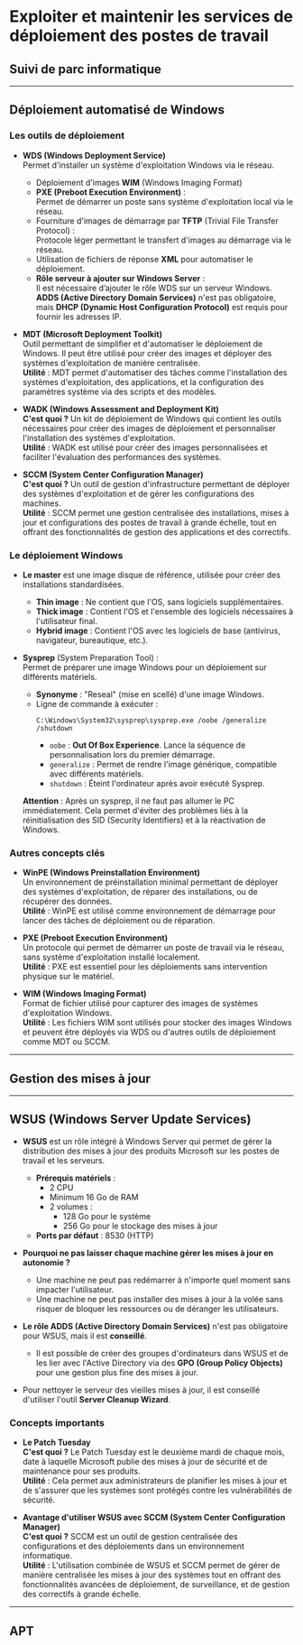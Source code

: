 # Exploiter et maintenir les services de déploiement des postes de travail

## Suivi de parc informatique 

---

## Déploiement automatisé de Windows

### Les outils de déploiement

- **WDS (Windows Deployment Service)**  
  Permet d'installer un système d'exploitation Windows via le réseau.
  - Déploiement d'images **WIM** (Windows Imaging Format)
  - **PXE (Preboot Execution Environment)** :  
    Permet de démarrer un poste sans système d'exploitation local via le réseau.
  - Fourniture d'images de démarrage par **TFTP** (Trivial File Transfer Protocol) :  
    Protocole léger permettant le transfert d'images au démarrage via le réseau.
  - Utilisation de fichiers de réponse **XML** pour automatiser le déploiement.
  - **Rôle serveur à ajouter sur Windows Server** :  
    Il est nécessaire d’ajouter le rôle WDS sur un serveur Windows. **ADDS (Active Directory Domain Services)** n'est pas obligatoire, mais **DHCP (Dynamic Host Configuration Protocol)** est requis pour fournir les adresses IP.

- **MDT (Microsoft Deployment Toolkit)**  
  Outil permettant de simplifier et d'automatiser le déploiement de Windows. Il peut être utilisé pour créer des images et déployer des systèmes d'exploitation de manière centralisée.  
  **Utilité** : MDT permet d'automatiser des tâches comme l'installation des systèmes d'exploitation, des applications, et la configuration des paramètres système via des scripts et des modèles.

- **WADK (Windows Assessment and Deployment Kit)**  
  **C'est quoi ?** Un kit de déploiement de Windows qui contient les outils nécessaires pour créer des images de déploiement et personnaliser l'installation des systèmes d'exploitation.  
  **Utilité** : WADK est utilisé pour créer des images personnalisées et faciliter l'évaluation des performances des systèmes.

- **SCCM (System Center Configuration Manager)**  
  **C'est quoi ?** Un outil de gestion d'infrastructure permettant de déployer des systèmes d'exploitation et de gérer les configurations des machines.  
  **Utilité** : SCCM permet une gestion centralisée des installations, mises à jour et configurations des postes de travail à grande échelle, tout en offrant des fonctionnalités de gestion des applications et des correctifs.

### Le déploiement Windows

- **Le master** est une image disque de référence, utilisée pour créer des installations standardisées.
  - **Thin image** : Ne contient que l'OS, sans logiciels supplémentaires.
  - **Thick image** : Contient l'OS et l'ensemble des logiciels nécessaires à l'utilisateur final.
  - **Hybrid image** : Contient l'OS avec les logiciels de base (antivirus, navigateur, bureautique, etc.).

- **Sysprep** (System Preparation Tool) :  
  Permet de préparer une image Windows pour un déploiement sur différents matériels.
  - **Synonyme** : "Reseal" (mise en scellé) d'une image Windows.
  - Ligne de commande à exécuter :  
    ```shell
    C:\Windows\System32\sysprep\sysprep.exe /oobe /generalize /shutdown
    ```
    - `oobe` : **Out Of Box Experience**. Lance la séquence de personnalisation lors du premier démarrage.
    - `generalize` : Permet de rendre l'image générique, compatible avec différents matériels.
    - `shutdown` : Éteint l'ordinateur après avoir exécuté Sysprep.
  
  **Attention** : Après un sysprep, il ne faut pas allumer le PC immédiatement. Cela permet d'éviter des problèmes liés à la réinitialisation des SID (Security Identifiers) et à la réactivation de Windows.

### Autres concepts clés

- **WinPE (Windows Preinstallation Environment)**  
  Un environnement de préinstallation minimal permettant de déployer des systèmes d'exploitation, de réparer des installations, ou de récupérer des données.  
  **Utilité** : WinPE est utilisé comme environnement de démarrage pour lancer des tâches de déploiement ou de réparation.

- **PXE (Preboot Execution Environment)**  
  Un protocole qui permet de démarrer un poste de travail via le réseau, sans système d'exploitation installé localement.  
  **Utilité** : PXE est essentiel pour les déploiements sans intervention physique sur le matériel.

- **WIM (Windows Imaging Format)**  
  Format de fichier utilisé pour capturer des images de systèmes d'exploitation Windows.  
  **Utilité** : Les fichiers WIM sont utilisés pour stocker des images Windows et peuvent être déployés via WDS ou d'autres outils de déploiement comme MDT ou SCCM.

---

## Gestion des mises à jour

---

## WSUS (Windows Server Update Services)

- **WSUS** est un rôle intégré à Windows Server qui permet de gérer la distribution des mises à jour des produits Microsoft sur les postes de travail et les serveurs.
  - **Prérequis matériels** :  
    - 2 CPU  
    - Minimum 16 Go de RAM  
    - 2 volumes :  
      - 128 Go pour le système  
      - 256 Go pour le stockage des mises à jour
  - **Ports par défaut** : 8530 (HTTP)

- **Pourquoi ne pas laisser chaque machine gérer les mises à jour en autonomie ?**
  - Une machine ne peut pas redémarrer à n'importe quel moment sans impacter l'utilisateur.
  - Une machine ne peut pas installer des mises à jour à la volée sans risquer de bloquer les ressources ou de déranger les utilisateurs.

- **Le rôle ADDS (Active Directory Domain Services)** n'est pas obligatoire pour WSUS, mais il est **conseillé**.
  - Il est possible de créer des groupes d'ordinateurs dans WSUS et de les lier avec l'Active Directory via des **GPO (Group Policy Objects)** pour une gestion plus fine des mises à jour.

- Pour nettoyer le serveur des vieilles mises à jour, il est conseillé d'utiliser l'outil **Server Cleanup Wizard**.

### Concepts importants

- **Le Patch Tuesday**  
  **C'est quoi ?** Le Patch Tuesday est le deuxième mardi de chaque mois, date à laquelle Microsoft publie des mises à jour de sécurité et de maintenance pour ses produits.  
  **Utilité** : Cela permet aux administrateurs de planifier les mises à jour et de s'assurer que les systèmes sont protégés contre les vulnérabilités de sécurité.

- **Avantage d'utiliser WSUS avec SCCM (System Center Configuration Manager)**  
  **C'est quoi ?** SCCM est un outil de gestion centralisée des configurations et des déploiements dans un environnement informatique.  
  **Utilité** : L'utilisation combinée de WSUS et SCCM permet de gérer de manière centralisée les mises à jour des systèmes tout en offrant des fonctionnalités avancées de déploiement, de surveillance, et de gestion des correctifs à grande échelle.

---

## APT
